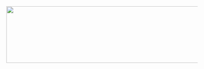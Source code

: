 
<img src="https://github.com/user-attachments/assets/f177c4a8-42bd-4298-b1e3-e2370c329691"   width="850" height="150">



